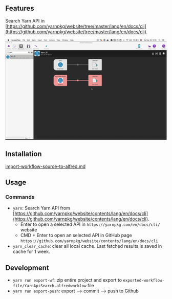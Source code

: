 ## Features

Search Yarn API in [https://github.com/yarnpkg/website/tree/master/lang/en/docs/cli](https://github.com/yarnpkg/website/tree/master/lang/en/docs/cli). 

![Demo](docs/demo_yarn_api_search.gif)

## Installation

[import-workflow-source-to-alfred.md](https://github.com/tung-dang/alfred-workflow-nodejs-next/blob/master/docs/import-workflow-source-to-alfred.md)

## Usage

### Commands
- `yarn`: Search Yarn API from [https://github.com/yarnpkg/website/contents/lang/en/docs/cli](https://github.com/yarnpkg/website/contents/lang/en/docs/cli).
    + Enter to open a selected API in `https://yarnpkg.com/en/docs/cli/` website
    + CMD + Enter to open an selected API in GitHub page `https://github.com/yarnpkg/website/contents/lang/en/docs/cli`
- `yarn_clear_cache`: clear all local cache. Last fetched results is saved in cache for 1 week.

## Development

- `yarn run export-wf`: zip entire project and export to `exported-workflow-file/YarnApiSearch.alfredworklow` file 
- `yarn run export-push`: export --> commit --> push to Github  
